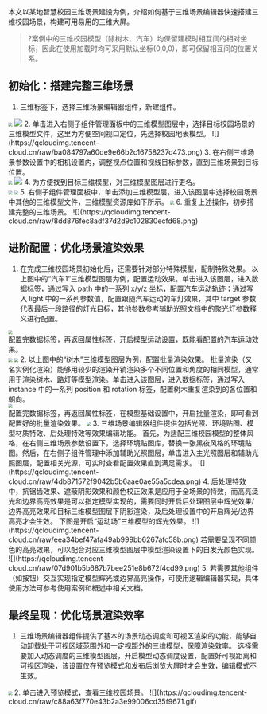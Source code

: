 本文以某地智慧校园三维场景建设为例，介绍如何基于三维场景编辑器快速搭建三维校园场景，构建可用易用的三维大屏。
>?案例中的三维校园模型（除树木、汽车）均保留建模时相互间的相对坐标，因此在使用加载时均可采用默认坐标(0,0,0)，即可保留相互间的位置关系。

## 初始化：搭建完整三维场景
1. 三维标签下，选择三维场景编辑器组件，新建组件。<br>
<img src="https://qcloudimg.tencent-cloud.cn/raw/560a311281cf1f6e905115a748e2edc9.png"  style="zoom:50%;">
<img src="https://qcloudimg.tencent-cloud.cn/raw/4b766bc38d967b7bbe5556e555c79f80.png"  >
2. 单击进入右侧子组件管理面板中的三维模型图层中，选择目标校园场景的三维模型文件，这里为方便空间视口定位，先选择校园地表模型。
![](https://qcloudimg.tencent-cloud.cn/raw/ba084797a60de9e66b2c16758237d473.png)
3. 在右侧三维场景参数设置中的相机设置内，调整视点位置和视线目标参数，直到三维场景到目标位置。<br>
<img src="https://qcloudimg.tencent-cloud.cn/raw/a95e4447c59451b01009a459f1e35ca0.png"  style="zoom:50%;">
<img src="https://qcloudimg.tencent-cloud.cn/raw/e1946dfc355ee0532506dcf554708704.png"  >
4. 为方便找到目标三维模型，对三维模型图层进行更名。<br>
<img src="https://qcloudimg.tencent-cloud.cn/raw/6c72f392e28ee3a267d2175200dd8405.png"  style="zoom:50%;">
<img src="https://qcloudimg.tencent-cloud.cn/raw/9c438548dc2596adfb23ed290a38926b.png"  style="zoom:50%;">
5. 右侧子组件管理面板中，单击添加三维模型层，进入该图层中选择校园场景中其他的三维模型文件，三维模型资源库如下所示。
<img src="https://qcloudimg.tencent-cloud.cn/raw/738ca8f10a101d6e4e23f3ae24ce73e4.png"  style="zoom:50%;">
6. 重复上述操作，初步搭建完整的三维场景。
![](https://qcloudimg.tencent-cloud.cn/raw/8dd876fec8adf37d2d9c102830ecfd68.png)

## 进阶配置：优化场景渲染效果
1. 在完成三维校园场景初始化后，还需要针对部分特殊模型，配制特殊效果。
以上图中的“汽车1”三维模型图层为例，配置运动效果。单击进入该图层，进入数据标签，通过写入 path 中的一系列 x/y/z 坐标，配置汽车运动轨迹；通过写入 light 中的一系列参数值，配置跟随汽车运动的车灯效果，其中 target 参数代表最后一段路径的灯光目标，其他参数参考辅助光照文档中的聚光灯参数释义进行配置。<br>
<img src="https://qcloudimg.tencent-cloud.cn/raw/bf03d57130079cc0bfbacdba1d693af1.png"  style="zoom:50%;">
<br>配置完数据标签，再返回属性标签，开启模型运动设置，既能看配置的汽车运动效果。<br>
<img src="https://qcloudimg.tencent-cloud.cn/raw/794e16fa29013076e9ea966a4ee58244.png"  style="zoom:50%;">
<img src="https://qcloudimg.tencent-cloud.cn/raw/7f5099b10e207ce4dc93b1c589058b91.gif"  style="zoom:50%;">
2. 以上图中的“树木”三维模型图层为例，配置批量渲染效果。
批量渲染（又名实例化渲染）能够用较少的渲染开销渲染多个不同位置和角度的相同模型，通常用于渲染树木、路灯等模型渲染。单击进入该图层，进入数据标签，通过写入 instance 中的一系列 position 和 rotation 标签，配置树木重复渲染到的各位置和朝向。<br>
<img src="https://qcloudimg.tencent-cloud.cn/raw/8a2f7c048e9f98d1e0548d63cb270a24.png"  style="zoom:50%;">
<br>配置完数据标签，再返回属性标签，在模型基础设置中，开启批量渲染，即可看到配置好的批量渲染效果。
<img src="https://qcloudimg.tencent-cloud.cn/raw/b0b16663b6eb76c204e5df5c635ae9e5.png"  style="zoom:50%;">
3. 三维场景编辑器组件提供包括光照、环境贴图、模型材质特效、后处理特效等效果编辑功能。
首先，为适配三维校园模型的整体风格，在右侧三维场景参数设置下，选择环境贴图库，替换一张黑夜风格的环境贴图。然后，在右侧子组件管理中添加辅助光照图层，单击进入主光照图层和辅助光照图层，配置相关光源，可实时查看配置效果直到满足需求。
![](https://qcloudimg.tencent-cloud.cn/raw/4db871572f9042b5b6aae0ae55a5cdea.png)
4. 后处理特效中，抗锯齿效果、遮蔽阴影效果和颜色校正效果是应用于全场景的特效，而高亮泛光和边界高亮效果是可以指定模型实现的，需要同时开启后处理图层中辉光效果/边界高亮效果和目标三维模型图层下阴影渲染，及后处理设置中的开启辉光/边界高亮才会生效。
下图是开启“运动场”三维模型的辉光效果。
![](https://qcloudimg.tencent-cloud.cn/raw/eea34bef47afa49ab999bb6267afc58b.png)
若需要呈现不同颜色的高亮效果，可以配合对应三维模型图层中模型渲染设置下的自发光颜色实现。
![](https://qcloudimg.tencent-cloud.cn/raw/07d901b5b687b7bee251e8b672f4cd99.png)
5. 若需要其他组件（如按钮）交互实现指定模型辉光或边界高亮操作，可使用逻辑编辑器实现，具体使用方法可参考使用案例和概述中相关文档。

## 最终呈现：优化场景渲染效率
1. 三维场景编辑器组件提供了基本的场景动态调度和可视区渲染的功能，能够自动卸载处于可视区域范围外和一定视距外的三维模型，保障渲染效率。
选择需要加入动态调度的三维模型图层，开启模型动态调度设置，配置好可视距离和可视区渲染，该设置仅在预览模式和发布后浏览大屏时才会生效，编辑模式不生效。
<img src="https://qcloudimg.tencent-cloud.cn/raw/4196f2f3c3c2199b2eccd2b1a76d39c6.png"  style="zoom:50%;">
2. 单击进入预览模式，查看三维校园场景。
![](https://qcloudimg.tencent-cloud.cn/raw/c88a63f770e43b2a3e99006cd35f9671.gif)

